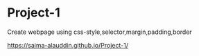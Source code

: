# Project-1
Create webpage using css-style,selector,margin,padding,border

https://saima-alauddin.github.io/Project-1/
